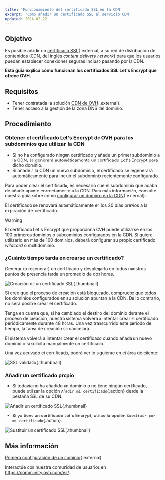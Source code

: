 ```yaml
---
title: 'Funcionamiento del certificado SSL en la CDN'
excerpt: 'Cómo añadir un certificado SSL al servicio CDN'
updated: 2018-02-22
---
```


## Objetivo

Es posible añadir un [certificado SSL](https://www.ovhcloud.com/es-es/web-hosting/options/ssl/){.external} a su red de distribución de contenidos (CDN, del inglés *content delivery network*) para que los usuarios puedan establecer conexiones seguras incluso pasando por la CDN.

**Esta guía explica cómo funcionan los certificados SSL Let's Encrypt que ofrece OVH.**

## Requisitos

- Tener contratada la solución [CDN de OVH](https://www.ovh.es/cdn/){.external}.
- Tener acceso a la gestión de la zona DNS del dominio.

## Procedimiento

### Obtener el certificado Let's Encrypt de OVH para los subdominios que utilizan la CDN

- Si no ha configurado ningún certificado y añade un primer subdominio a la CDN, se generará automáticamente un certificado Let's Encrypt para dicho dominio.
- Si añade a la CDN un nuevo subdominio, el certificado se regenerará automáticamente para incluir el subdominio recientemente configurado.

Para poder crear el certificado, es necesario que el subdominio que acaba de añadir apunte correctamente a la CDN. Para más información, consulte nuestra guía sobre cómo [configurar un dominio en la CDN](first_domain_name_configuration1.){.external}.

El certificado se renovará automáticamente en los 20 días previos a la expiración del certificado.

> [!warning]
>
> El certificado Let's Encrypt que proporciona OVH puede utilizarse en los 100 primeros dominios o subdominios configurados en la CDN. Si quiere utilizarlo en más de 100 dominios, deberá configurar su propio certificado *wildcard* o multidominio.
>

### ¿Cuánto tiempo tarda en crearse un certificado?

Generar (o regenerar) un certificado y desplegarlo en todos nuestros puntos de presencia tarda un promedio de dos horas.

![Creación de un certificado SSL](ssl_in_progress.png){.thumbnail}

Si cree que el proceso de creación está bloqueado, compruebe que todos los dominios configurados en su solución apuntan a la CDN. De lo contrario, no será posible crear el certificado.

Tenga en cuenta que, si ha cambiado el destino del dominio durante el proceso de creación, nuestro sistema volverá a intentar crear el certificado periódicamente durante 48 horas. Una vez transcurrido este período de tiempo, la tarea de creación se cancelará.

El sistema volverá a intentar crear el certificado cuando añada un nuevo dominio o si solicita manualmente un certificado.

Una vez activado el certificado, podrá ver lo siguiente en el área de cliente:

![SSL validado](ssl_validated.png){.thumbnail}

### Añadir un certificado propio

- Si todavía no ha añadido un dominio o no tiene ningún certificado, puede utilizar la opción `Añadir mi certificado`{.action} desde la pestaña SSL de su CDN.

![Añadir un certificado SSL](add_ssl.png){.thumbnail}

- Si ya tiene un certificado Let's Encrypt, utilice la opción `Sustituir por mi certificado`{.action}.

![Sustituir un certificado SSL](change_ssl.png){.thumbnail}

## Más información

[Primera configuración de un dominio](first_domain_name_configuration1.){.external}

Interactúe con nuestra comunidad de usuarios en <https://community.ovh.com/en/>.